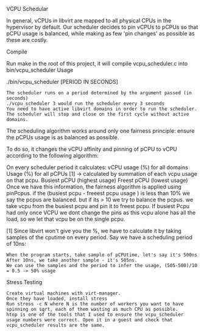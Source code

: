 VCPU Schedular

In general, vCPUs in libvirt are mapped to all physical CPUs in the hypervisor by default. Our scheduler decides to pin vCPUs to pCPUs so that pCPU usage is balanced, while making as few 'pin changes' as possible as these are costly.

Compile

Run make in the root of this project, it will compile vcpu_scheduler.c into bin/vcpu_scheduler
Usage

./bin/vcpu_scheduler [PERIOD IN SECONDS]

    The scheduler runs on a period determined by the argument passed (in seconds)
    ./vcpu_scheduler 3 would run the scheduler every 3 seconds
    You need to have active libvirt domains in order to run the scheduler.
    The scheduler will stop and close on the first cycle without active domains.

The scheduling algorithm works around only one fairness principle: ensure the pCPUs usage is as balanced as possible.

To do so, it changes the vCPU affinity and pinning of pCPU to vCPU according to the following algorithm:

On every scheduler period it calculates:
       vCPU usage (%) for all domains
       Usage (%) for all pCPUs [1] -> calculated by summation of each vcpu usage on that pcpu.
       Busiest pCPU (highest usage)
       Freest pCPU (lowest usage)
Once we have this information, the fairness algorithm is applied using pinPcpus.
        if the (busiest pcpu - freeest pcpu usage ) is less than 10% we say the pcpus are balanced.
        but if its > 10 we try to balance the pcpus. we take vcpu from the busiest pcpu and pin it to freest pcpu. 
        If busiest Pcpu had only once VCPU we dont change the pins as this vcpu alone has all the load, so we let that vcpu be on the single pcpu.


[1] Since libvirt won't give you the %, we have to calculate it by taking samples of the cputime on every period. Say we have a scheduling period of 10ns:

    When the program starts, take sample of pCPUtime, let's say it's 500ns
    After 10ns, we take another sample - it's 505ns.
    We can use the samples and the period to infer the usage, (505-500)/10 = 0.5 -> 50% usage

Stress Testing

    Create virtual machines with virt-manager.
    Once they have loaded, install stress
    Run stress -c N where N is the number of workers you want to have spinning on sqrt, each of them wasting as much CPU as possible.
    htop is one of the tools that I used to ensure the vcpu_scheduler usage numbers were correct. Open it in a guest and check that vcpu_scheduler results are the same.

